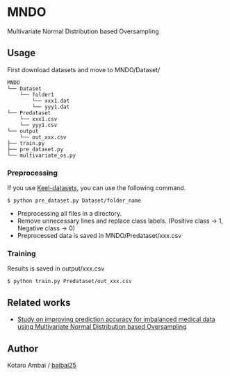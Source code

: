 # MNDO
Multivariate Normal Distribution based Oversampling

## Usage

First download datasets and move to MNDO/Dataset/

    MNDO
    └── Dataset
        └── folder1 
            └── xxx1.dat
            └── yyy1.dat
    └── Predataset
        └── xxx1.csv
        └── yyy1.csv
    └── output
        └── out_xxx.csv
    ├── train.py
    ├── pre_dataset.py
    └── multivariate_os.py 

### Preprocessing
If you use [Keel-datasets](http://sci2s.ugr.es/keel/datasets.php), you can use the following command.

    $ python pre_dataset.py Dataset/folder_name

+ Preprocessing all files in a directory.
+ Remove unnecessary lines and replace class labels. (Positive class -> 1, Negative class -> 0)
+ Preprocessed data is saved in MNDO/Predataset/xxx.csv


### Training
Results is saved in output/xxx.csv
    
    $ python train.py Predataset/out_xxx.csv

## Related works
- [Study on improving prediction accuracy for imbalanced medical data using Multivariate Normal Distribution based Oversampling](http://sotsuron.sd.soft.iwate-pu.ac.jp/images/sotsuron/PDF/0312014015_20180111111148_0312014015.pdf)

## Author
Kotaro Ambai / [baibai25](https://github.com/baibai25)

